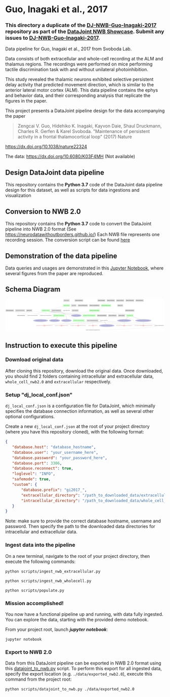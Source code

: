 # Guo, Inagaki et al., 2017

### This directory a duplicate of the [DJ-NWB-Guo-Inagaki-2017](https://github.com/datajoint-company/DJ-NWB-Guo-Inagaki-2017) repository as part of the [DataJoint NWB Showcase](https://github.com/datajoint-company/DataJoint-NWB-showcase). Submit any issues to [DJ-NWB-Guo-Inagaki-2017](https://github.com/datajoint-company/DJ-NWB-Guo-Inagaki-2017).


Data pipeline for Guo, Inagaki et al., 2017 from Svoboda Lab.

Data consists of both extracellular and whole-cell recording at the ALM and thalamus regions. The recordings were performed on mice performing tactile discrimination task with and without unilateral photoinhibition. 

This study revealed the thalamic neurons exhibited selective persistent delay activity that predicted movement direction, which is similar to the anterior lateral motor cortex (ALM). This data pipeline contains the ephys and behavior data, and their corresponding analysis that replicate the figures in the paper.

This project presents a DataJoint pipeline design for the data accompanying the paper
> Zengcai V. Guo, Hidehiko K. Inagaki, Kayvon Daie, Shaul Druckmann, Charles R. Gerfen & Karel Svoboda. "Maintenance of persistent activity in a frontal thalamocortical loop" (2017) Nature

https://dx.doi.org/10.1038/nature22324

The data: https://dx.doi.org/10.6080/K03F4MH (Not available)

## Design DataJoint data pipeline 
This repository contains the **Python 3.7** code of the DataJoint data pipeline design for this dataset, as well as scripts for data ingestions and visualization

## Conversion to NWB 2.0
This repository contains the **Python 3.7** code to convert the DataJoint pipeline into NWB 2.0 format (See https://neurodatawithoutborders.github.io/)
Each NWB file represents one recording session. The conversion script can be found [here](scripts/datajoint_to_nwb.py)

## Demonstration of the data pipeline
Data queries and usages are demonstrated in this [Jupyter Notebook](notebooks/Guo-Inagaki-2017-examples.ipynb), where several figures from the paper are reproduced. 

## Schema Diagram
![ERD of the entire data pipeline](images/all_erd.png)

## Instruction to execute this pipeline

### Download original data 

After cloning this repository, download the original data. Once downloaded, you should find 2 folders containing
 intracellular and extracellular data, `whole_cell_nwb2.0` and `extracellular` respectively.
 
### Setup "dj_local_conf.json"

`dj_local_conf.json` is a configuration file for DataJoint, which minimally specifies the
 database connection information, as well as several other optional configurations.
 
 Create a new `dj_local_conf.json` at the root of your project directory (where you have this repository cloned),
  with the following format:
 
 ```json
{
    "database.host": "database_hostname",
    "database.user": "your_username_here",
	"database.password": "your_password_here",
    "database.port": 3306,
    "database.reconnect": true,
    "loglevel": "INFO",
    "safemode": true,
    "custom": {
        "database.prefix": "gi2017_",
        "extracellular_directory": "/path_to_downloaded_data/extracellular/datafiles",
        "intracellular_directory": "/path_to_downloaded_data/whole_cell_nwb2.0"
    }
}
```

Note: make sure to provide the correct database hostname, username and password.
 Then specify the path to the downloaded data directories for intracellular and extracellular data.

### Ingest data into the pipeline

On a new terminal, navigate to the root of your project directory, then execute the following commands:

```
python scripts/ingest_nwb_extracellular.py
```

```
python scripts/ingest_nwb_wholecell.py
```

```
python scripts/populate.py
```

### Mission accomplished!
You now have a functional pipeline up and running, with data fully ingested.
 You can explore the data, starting with the provided demo notebook.
 
From your project root, launch ***jupyter notebook***:
```
jupyter notebook
```

### Export to NWB 2.0
Data from this DataJoint pipeline can be exported in NWB 2.0 format using this [datajoint_to_nwb.py](../scripts/datajoint_to_nwb.py) script. 
To perform this export for all ingested data, specify the export location (e.g. `./data/exported_nwb2.0`), execute this command from the project root:

```
python scripts/datajoint_to_nwb.py ./data/exported_nwb2.0
```
